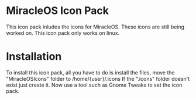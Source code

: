 # MiracleOS Icon Pack
This icon pack inludes the icons for MiracleOS.
These icons are still being worked on.
This icon pack only works on linux.

# Installation
To install this icon pack, all you have to do is install the files, move the "MiracleOSIcons" folder to /home/{user}/.icons
If the ".icons" folder doesn't exist just create it.
Now use a tool such as Gnome Tweaks to set the icon pack.
